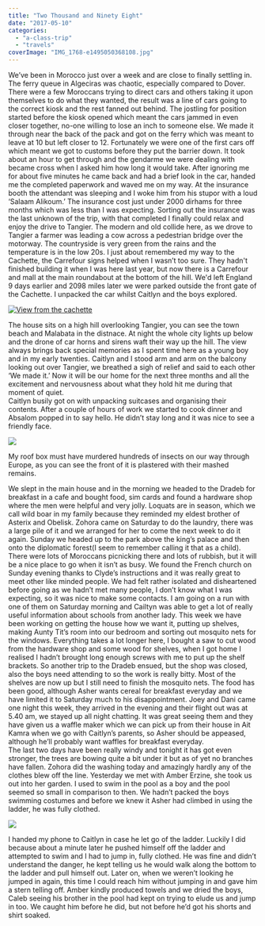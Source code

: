 ```yaml
---
title: "Two Thousand and Ninety Eight"
date: "2017-05-10"
categories: 
  - "a-class-trip"
  - "travels"
coverImage: "IMG_1768-e1495050368108.jpg"
---
```


We’ve been in Morocco just over a week and are close to finally settling in. The ferry queue in Algeciras was chaotic, especially compared to Dover. There were a few Moroccans trying to direct cars and others taking it upon themselves to do what they wanted, the result was a line of cars going to the correct kiosk and the rest fanned out behind. The jostling for position started before the kiosk opened which meant the cars jammed in even closer together, no-one willing to lose an inch to someone else. We made it through near the back of the pack and got on the ferry which was meant to leave at 10 but left closer to 12. Fortunately we were one of the first cars off which meant we got to customs before they put the barrier down. It took about an hour to get through and the gendarme we were dealing with became cross when I asked him how long it would take. After ignoring me for about five minutes he came back and had a brief look in the car, handed me the completed paperwork and waved me on my way. At the insurance booth the attendant was sleeping and I woke him from his stupor with a loud ‘Salaam Alikoum.’ The insurance cost just under 2000 dirhams for three months which was less than I was expecting. Sorting out the insurance was the last unknown of the trip, with that completed I finally could relax and enjoy the drive to Tangier. The modern and old collide here, as we drove to Tangier a farmer was leading a cow across a pedestrian bridge over the motorway. The countryside is very green from the rains and the temperature is in the low 20s. I just about remembered my way to the Cachette, the Carrefour signs helped when I wasn’t too sure. They hadn't finished building it when I was here last year, but now there is a Carrefour and mall at the main roundabout at the bottom of the hill. We'd left England 9 days earlier and 2098 miles later we were parked outside the front gate of the Cachette. I unpacked the car whilst Caitlyn and the boys explored.

[![View from the cachette](images/img_1769-1024x768.jpg)](http://thecroggy.com/wp-content/upload/2017/05/img_1769.jpg)

The house sits on a high hill overlooking Tangier, you can see the town beach and Malabata in the distnace. At night the whole city lights up below and the drone of car horns and sirens waft their way up the hill. The view always brings back special memories as I spent time here as a young boy and in my early twenties. Caitlyn and I stood arm and arm on the balcony looking out over Tangier, we breathed a sigh of relief and said to each other ‘We made it.’ Now it will be our home for the next three months and all the excitement and nervousness about what they hold hit me during that moment of quiet.  
Caitlyn busily got on with unpacking suitcases and organising their contents. After a couple of hours of work we started to cook dinner and Absalom popped in to say hello. He didn’t stay long and it was nice to see a friendly face.

[![](images/img_1766-768x1024.jpg)](http://thecroggy.com/wp-content/uploads/2017/05/img_1766.jpg)

My roof box must have murdered hundreds of insects on our way through Europe, as you can see the front of it is plastered with their mashed remains.

We slept in the main house and in the morning we headed to the Dradeb for breakfast in a cafe and bought food, sim cards and found a hardware shop where the men were helpful and very jolly. Loquats are in season, which we call wild boar in my family because they reminded my eldest brother of Asterix and Obelisk. Zohora came on Saturday to do the laundry, there was a large pile of it and we arranged for her to come the next week to do it again. Sunday we headed up to the park above the king’s palace and then onto the diplomatic forest(I seem to remember calling it that as a child). There were lots of Moroccans picnicking there and lots of rubbish, but it will be a nice place to go when it isn’t as busy. We found the French church on Sunday evening thanks to Clyde’s instructions and it was really great to meet other like minded people. We had felt rather isolated and disheartened before going as we hadn’t met many people, I don’t know what I was expecting, so it was nice to make some contacts. I am going on a run with one of them on Saturday morning and Cailtyn was able to get a lot of really useful information about schools from another lady. This week we have been working on getting the house how we want it, putting up shelves, making Aunty Tit’s room into our bedroom and sorting out mosquito nets for the windows. Everything takes a lot longer here, I bought a saw to cut wood from the hardware shop and some wood for shelves, when I got home I realised I hadn’t brought long enough screws with me to put up the shelf brackets. So another trip to the Dradeb ensued, but the shop was closed, also the boys need attending to so the work is really bitty. Most of the shelves are now up but I still need to finish the mosquito nets. The food has been good, although Asher wants cereal for breakfast everyday and we have limited it to Saturday much to his disappointment. Joey and Dani came one night this week, they arrived in the evening and their flight out was at 5.40 am, we stayed up all night chatting. It was great seeing them and they have given us a waffle maker which we can pick up from their house in Ait Kamra when we go with Caitlyn’s parents, so Asher should be appeased, although he’ll probably want waffles for breakfast everyday.  
The last two days have been really windy and tonight it has got even stronger, the trees are bowing quite a bit under it but as of yet no branches have fallen. Zohora did the washing today and amazingly hardly any of the clothes blew off the line. Yesterday we met with Amber Erzine, she took us out into her garden. I used to swim in the pool as a boy and the pool seemed so small in comparison to then. We hadn’t packed the boys swimming costumes and before we knew it Asher had climbed in using the ladder, he was fully clothed.

![](images/IMG_1879-1.jpg)

I handed my phone to Caitlyn in case he let go of the ladder. Luckily I did because about a minute later he pushed himself off the ladder and attempted to swim and I had to jump in, fully clothed. He was fine and didn’t understand the danger, he kept telling us he would walk along the bottom to the ladder and pull himself out. Later on, when we weren’t looking he jumped in again, this time I could reach him without jumping in and gave him a stern telling off. Amber kindly produced towels and we dried the boys, Caleb seeing his brother in the pool had kept on trying to elude us and jump in too. We caught him before he did, but not before he’d got his shorts and shirt soaked.
